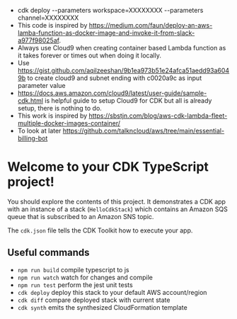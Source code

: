 - cdk deploy --parameters workspace=XXXXXXXX --parameters channel=XXXXXXXX
- This code is inspired by https://medium.com/faun/deploy-an-aws-lamba-function-as-docker-image-and-invoke-it-from-slack-a977f98025af. 
- Always use Cloud9 when creating container based Lambda function as it takes forever or times out when doing it locally. 
- Use https://gist.github.com/aqilzeeshan/9b1ea973b51e24afca51aedd93a6049b to create cloud9 and subnet ending with c0020a9c as input parameter value
- https://docs.aws.amazon.com/cloud9/latest/user-guide/sample-cdk.html is helpful guide to setup Cloud9 for CDK but all is already setup, there is nothing to do.
- This work is inspired by https://sbstjn.com/blog/aws-cdk-lambda-fleet-multiple-docker-images-container/
- To look at later https://github.com/talkncloud/aws/tree/main/essential-billing-bot 



# Welcome to your CDK TypeScript project!

You should explore the contents of this project. It demonstrates a CDK app with an instance of a stack (`HelloCdkStack`)
which contains an Amazon SQS queue that is subscribed to an Amazon SNS topic.

The `cdk.json` file tells the CDK Toolkit how to execute your app.

## Useful commands

 * `npm run build`   compile typescript to js
 * `npm run watch`   watch for changes and compile
 * `npm run test`    perform the jest unit tests
 * `cdk deploy`      deploy this stack to your default AWS account/region
 * `cdk diff`        compare deployed stack with current state
 * `cdk synth`       emits the synthesized CloudFormation template
